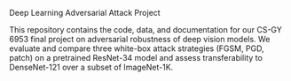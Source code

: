 Deep Learning Adversarial Attack Project

This repository contains the code, data, and documentation for our CS-GY 6953 final project on adversarial robustness of deep vision models. We evaluate and compare three white-box attack strategies (FGSM, PGD, patch) on a pretrained ResNet-34 model and assess transferability to DenseNet-121 over a subset of ImageNet-1K.
